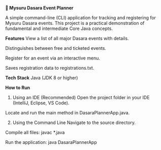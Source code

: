 **🐘 Mysuru Dasara Event Planner**

A simple command-line (CLI) application for tracking and registering for Mysuru Dasara events. This project is a practical demonstration of fundamental and intermediate Core Java concepts.

**Features**
View a list of all major Dasara events with details.

Distinguishes between free and ticketed events.

Register for an event via an interactive menu.

Saves registration data to registrations.txt.

**Tech Stack**
Java (JDK 8 or higher)

**How to Run**
1. Using an IDE (Recommended)
Open the project folder in your IDE (IntelliJ, Eclipse, VS Code).

Locate and run the main method in DasaraPlannerApp.java.

2. Using the Command Line
Navigate to the source directory.

Compile all files: javac *.java

Run the application: java DasaraPlannerApp
